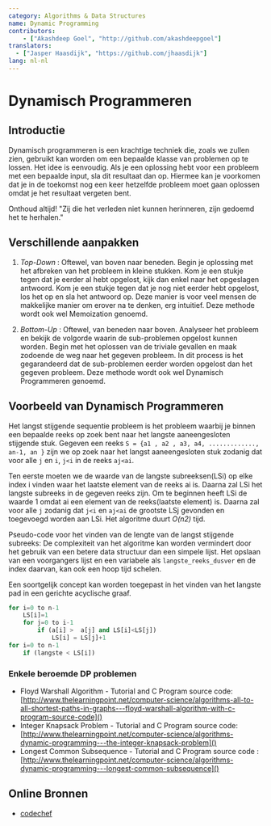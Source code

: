 ```yaml
---
category: Algorithms & Data Structures
name: Dynamic Programming
contributors:
    - ["Akashdeep Goel", "http://github.com/akashdeepgoel"]
translators:
  - ["Jasper Haasdijk", "https://github.com/jhaasdijk"]
lang: nl-nl
---
```


# Dynamisch Programmeren

## Introductie

Dynamisch programmeren is een krachtige techniek die, zoals we zullen zien, gebruikt kan worden om een bepaalde klasse van problemen op te lossen. Het idee is eenvoudig. Als je een oplossing hebt voor een probleem met een bepaalde input, sla dit resultaat dan op. Hiermee kan je voorkomen dat je in de toekomst nog een keer hetzelfde probleem moet gaan oplossen omdat je het resultaat vergeten bent.

Onthoud altijd!
"Zij die het verleden niet kunnen herinneren, zijn gedoemd het te herhalen."

## Verschillende aanpakken

1. *Top-Down* : Oftewel, van boven naar beneden. Begin je oplossing met het afbreken van het probleem in kleine stukken. Kom je een stukje tegen dat je eerder al hebt opgelost, kijk dan enkel naar het opgeslagen antwoord. Kom je een stukje tegen dat je nog niet eerder hebt opgelost, los het op en sla het antwoord op. Deze manier is voor veel mensen de makkelijke manier om erover na te denken, erg intuitief. Deze methode wordt ook wel Memoization genoemd.

2. *Bottom-Up* : Oftewel, van beneden naar boven. Analyseer het probleem en bekijk de volgorde waarin de sub-problemen opgelost kunnen worden. Begin met het oplossen van de triviale gevallen en maak zodoende de weg naar het gegeven probleem. In dit process is het gegarandeerd dat de sub-problemen eerder worden opgelost dan het gegeven probleem. Deze methode wordt ook wel Dynamisch Programmeren genoemd.

## Voorbeeld van Dynamisch Programmeren

Het langst stijgende sequentie probleem is het probleem waarbij je binnen een bepaalde reeks op zoek bent naar het langste aaneengesloten stijgende stuk. Gegeven een reeks `S = {a1 , a2 , a3, a4, ............., an-1, an }` zijn we op zoek naar het langst aaneengesloten stuk zodanig dat voor alle `j` en `i`, `j<i` in de reeks `aj<ai`.

Ten eerste moeten we de waarde van de langste subreeksen(LSi) op elke index i vinden waar het laatste element van de reeks ai is. Daarna zal LSi het langste subreeks in de gegeven reeks zijn. Om te beginnen heeft LSi de waarde 1 omdat ai een element van de reeks(laatste element) is. Daarna zal voor alle `j` zodanig dat `j<i` en `aj<ai` de grootste LSj gevonden en toegevoegd worden aan LSi. Het algoritme duurt *O(n2)* tijd.

Pseudo-code voor het vinden van de lengte van de langst stijgende subreeks:
De complexiteit van het algoritme kan worden vermindert door het gebruik van een betere data structuur dan een simpele lijst. Het opslaan van een voorgangers lijst en een variabele als `langste_reeks_dusver` en de index daarvan, kan ook een hoop tijd schelen.

Een soortgelijk concept kan worden toegepast in het vinden van het langste pad in een gerichte acyclische graaf.

```python
for i=0 to n-1
    LS[i]=1
    for j=0 to i-1
        if (a[i] >  a[j] and LS[i]<LS[j])
            LS[i] = LS[j]+1
for i=0 to n-1
    if (langste < LS[i])
```

### Enkele beroemde DP problemen

- Floyd Warshall Algorithm - Tutorial and C Program source code: [http://www.thelearningpoint.net/computer-science/algorithms-all-to-all-shortest-paths-in-graphs---floyd-warshall-algorithm-with-c-program-source-code]()
- Integer Knapsack Problem - Tutorial and C Program source code: [http://www.thelearningpoint.net/computer-science/algorithms-dynamic-programming---the-integer-knapsack-problem]()
- Longest Common Subsequence - Tutorial and C Program source code : [http://www.thelearningpoint.net/computer-science/algorithms-dynamic-programming---longest-common-subsequence]() 

## Online Bronnen

* [codechef](https://www.codechef.com/wiki/tutorial-dynamic-programming)
